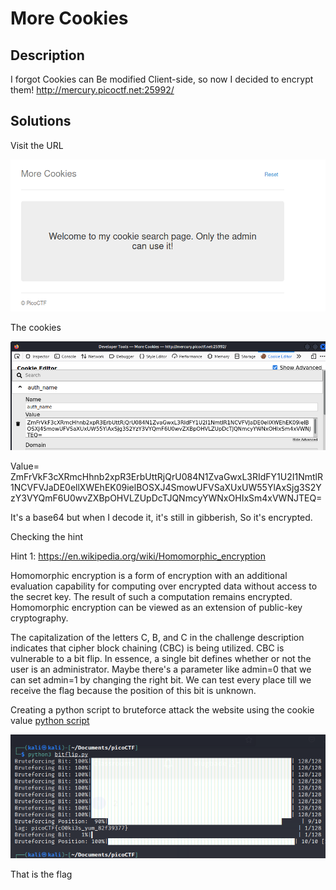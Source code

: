 # More Cookies 

## Description 

I forgot Cookies can Be modified Client-side, so now I decided to encrypt them! http://mercury.picoctf.net:25992/ 

## Solutions
Visit the URL

![Markdown Logo](images/Image1.png)

The cookies

![Markdown Logo](images/Image2.png)

Value= ZmFrVkF3cXRmcHhnb2xpR3ErbUttRjQrU084N1ZvaGwxL3RIdFY1U2I1NmtlR1NCVFVJaDE0ellXWEhEK09ielBOSXJ4SmowUFVSaXUxUW55YlAxSjg3S2YzY3VYQmF6U0wvZXBpOHVLZUpDcTJQNmcyYWNxOHIxSm4xVWNJTEQ= 

 
It's a base64 but when I decode it, it's still in gibberish, So it's encrypted. 

Checking the hint 


Hint 1: https://en.wikipedia.org/wiki/Homomorphic_encryption 

 

Homomorphic encryption is a form of encryption with an additional evaluation capability for computing over encrypted data without access to the secret key. The result of such a computation remains encrypted. Homomorphic encryption can be viewed as an extension of public-key cryptography. 

 

The capitalization of the letters C, B, and C in the challenge description indicates that cipher block chaining (CBC) is being utilized. CBC is vulnerable to a bit flip. In essence, a single bit defines whether or not the user is an administrator. Maybe there's a parameter like admin=0 that we can set admin=1 by changing the right bit. We can test every place till we receive the flag because the position of this bit is unknown.  

Creating a python script to bruteforce attack the website using the cookie value [python script](bitflip.py "bitflip.py")

 ![Markdown Logo](images/Image.png)

That is the flag